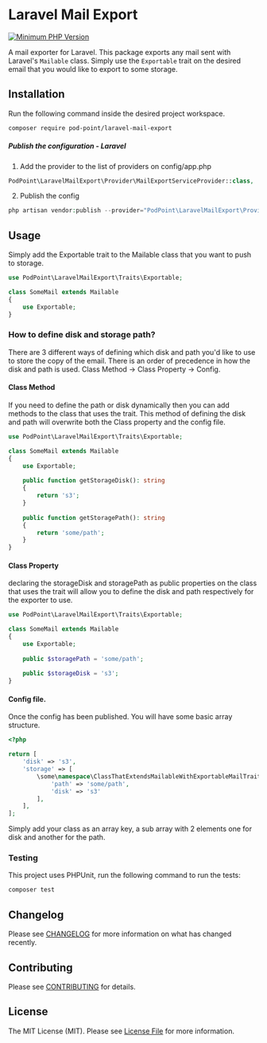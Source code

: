 # Laravel Mail Export

[![Minimum PHP Version](https://img.shields.io/badge/php-%3E%3D%207.1-8892BF.svg?style=flat-square)](https://php.net/)

A mail exporter for Laravel. This package exports any mail sent with Laravel's `Mailable` class. Simply use the `Exportable` trait on the desired email that you would like to export to some storage.

## Installation

Run the following command inside the desired project workspace.
```bash
composer require pod-point/laravel-mail-export
```
##### Publish the configuration - Laravel
1. Add the provider to the list of providers on config/app.php

```php
PodPoint\LaravelMailExport\Provider\MailExportServiceProvider::class,
```

2. Publish the config
```php
php artisan vendor:publish --provider="PodPoint\LaravelMailExport\Provider\MailExportServiceProvider" --tag="mail-export"
```

## Usage

Simply add the Exportable trait to the Mailable class that you want to push to storage.

```php
use PodPoint\LaravelMailExport\Traits\Exportable;

class SomeMail extends Mailable
{
    use Exportable;
}
```

### How to define disk and storage path?

There are 3 different ways of defining which disk and path you'd like to use to store the copy of the email. There is an order of precedence in how the disk and path is used. Class Method -> Class Property -> Config.

#### Class Method
If you need to define the path or disk dynamically then you can add methods to the class that uses the trait. This method of defining the disk and path will overwrite both the Class property and the config file.

```php
use PodPoint\LaravelMailExport\Traits\Exportable;

class SomeMail extends Mailable
{
    use Exportable;
    
    public function getStorageDisk(): string
    {
        return 's3';
    }
    
    public function getStoragePath(): string
    {
        return 'some/path';
    }
}
```

#### Class Property
declaring the storageDisk and storagePath as public properties on the class that uses the trait will allow you to define the disk and path respectively for the exporter to use.

```php
use PodPoint\LaravelMailExport\Traits\Exportable;

class SomeMail extends Mailable
{
    use Exportable;
    
    public $storagePath = 'some/path';
    
    public $storageDisk = 's3';
}
```

#### Config file.
Once the config has been published. You will have some basic array structure.

```php
<?php

return [
    'disk' => 's3',
    'storage' => [
        \some\namespace\ClassThatExtendsMailableWithExportableMailTrait::class => [
            'path' => 'some/path',
            'disk' => 's3'
        ],
    ],
];
```

Simply add your class as an array key, a sub array with 2 elements one for disk and another for the path.

### Testing

This project uses PHPUnit, run the following command to run the tests:
```bash
composer test
```

## Changelog

Please see [CHANGELOG](CHANGELOG.md) for more information on what has changed recently.

## Contributing
Please see [CONTRIBUTING](CONTRIBUTING.md) for details.

## License
The MIT License (MIT). Please see [License File](https://github.com/Pod-Point/laravel-mail-export/LICENCE) for more information.

